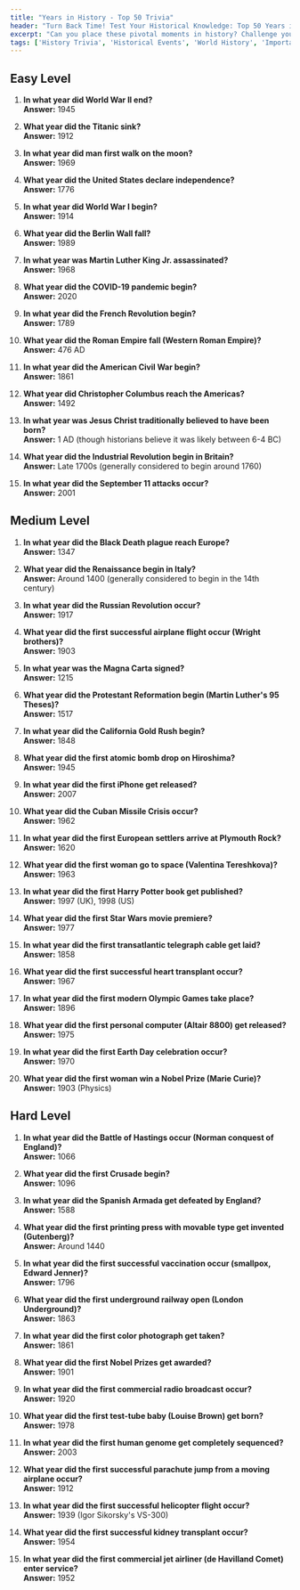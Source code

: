 ```yaml
---
title: "Years in History - Top 50 Trivia"
header: "Turn Back Time! Test Your Historical Knowledge: Top 50 Years in History Trivia!"
excerpt: "Can you place these pivotal moments in history? Challenge yourself with our timeline of 50 significant years and events that shaped our world!"
tags: ['History Trivia', 'Historical Events', 'World History', 'Important Years', 'Timeline Quiz', 'History Buff']
---
```


## Easy Level

1. **In what year did World War II end?**  
   **Answer:** 1945

2. **What year did the Titanic sink?**  
   **Answer:** 1912

3. **In what year did man first walk on the moon?**  
   **Answer:** 1969

4. **What year did the United States declare independence?**  
   **Answer:** 1776

5. **In what year did World War I begin?**  
   **Answer:** 1914

6. **What year did the Berlin Wall fall?**  
   **Answer:** 1989

7. **In what year was Martin Luther King Jr. assassinated?**  
   **Answer:** 1968

8. **What year did the COVID-19 pandemic begin?**  
   **Answer:** 2020

9. **In what year did the French Revolution begin?**  
   **Answer:** 1789

10. **What year did the Roman Empire fall (Western Roman Empire)?**  
   **Answer:** 476 AD

11. **In what year did the American Civil War begin?**  
   **Answer:** 1861

12. **What year did Christopher Columbus reach the Americas?**  
   **Answer:** 1492

13. **In what year was Jesus Christ traditionally believed to have been born?**  
   **Answer:** 1 AD (though historians believe it was likely between 6-4 BC)

14. **What year did the Industrial Revolution begin in Britain?**  
   **Answer:** Late 1700s (generally considered to begin around 1760)

15. **In what year did the September 11 attacks occur?**  
   **Answer:** 2001

## Medium Level

1. **In what year did the Black Death plague reach Europe?**  
   **Answer:** 1347

2. **What year did the Renaissance begin in Italy?**  
   **Answer:** Around 1400 (generally considered to begin in the 14th century)

3. **In what year did the Russian Revolution occur?**  
   **Answer:** 1917

4. **What year did the first successful airplane flight occur (Wright brothers)?**  
   **Answer:** 1903

5. **In what year was the Magna Carta signed?**  
   **Answer:** 1215

6. **What year did the Protestant Reformation begin (Martin Luther's 95 Theses)?**  
   **Answer:** 1517

7. **In what year did the California Gold Rush begin?**  
   **Answer:** 1848

8. **What year did the first atomic bomb drop on Hiroshima?**  
   **Answer:** 1945

9. **In what year did the first iPhone get released?**  
   **Answer:** 2007

10. **What year did the Cuban Missile Crisis occur?**  
   **Answer:** 1962

11. **In what year did the first European settlers arrive at Plymouth Rock?**  
   **Answer:** 1620

12. **What year did the first woman go to space (Valentina Tereshkova)?**  
   **Answer:** 1963

13. **In what year did the first Harry Potter book get published?**  
   **Answer:** 1997 (UK), 1998 (US)

14. **What year did the first Star Wars movie premiere?**  
   **Answer:** 1977

15. **In what year did the first transatlantic telegraph cable get laid?**  
   **Answer:** 1858

16. **What year did the first successful heart transplant occur?**  
   **Answer:** 1967

17. **In what year did the first modern Olympic Games take place?**  
   **Answer:** 1896

18. **What year did the first personal computer (Altair 8800) get released?**  
   **Answer:** 1975

19. **In what year did the first Earth Day celebration occur?**  
   **Answer:** 1970

20. **What year did the first woman win a Nobel Prize (Marie Curie)?**  
   **Answer:** 1903 (Physics)

## Hard Level

1. **In what year did the Battle of Hastings occur (Norman conquest of England)?**  
   **Answer:** 1066

2. **What year did the first Crusade begin?**  
   **Answer:** 1096

3. **In what year did the Spanish Armada get defeated by England?**  
   **Answer:** 1588

4. **What year did the first printing press with movable type get invented (Gutenberg)?**  
   **Answer:** Around 1440

5. **In what year did the first successful vaccination occur (smallpox, Edward Jenner)?**  
   **Answer:** 1796

6. **What year did the first underground railway open (London Underground)?**  
   **Answer:** 1863

7. **In what year did the first color photograph get taken?**  
   **Answer:** 1861

8. **What year did the first Nobel Prizes get awarded?**  
   **Answer:** 1901

9. **In what year did the first commercial radio broadcast occur?**  
   **Answer:** 1920

10. **What year did the first test-tube baby (Louise Brown) get born?**  
   **Answer:** 1978

11. **In what year did the first human genome get completely sequenced?**  
   **Answer:** 2003

12. **What year did the first successful parachute jump from a moving airplane occur?**  
   **Answer:** 1912

13. **In what year did the first successful helicopter flight occur?**  
   **Answer:** 1939 (Igor Sikorsky's VS-300)

14. **What year did the first successful kidney transplant occur?**  
   **Answer:** 1954

15. **In what year did the first commercial jet airliner (de Havilland Comet) enter service?**  
   **Answer:** 1952

